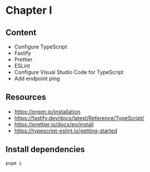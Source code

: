 # Chapter I

## Content
- Configure TypeScript
- Fastify
- Prettier
- ESLint
- Configure Visual Studio Code for TypeScript
- Add endpoint ping

## Resources
- https://pnpm.io/installation
- https://fastify.dev/docs/latest/Reference/TypeScript/
- https://prettier.io/docs/en/install
- https://typescript-eslint.io/getting-started

## Install dependencies
```
pnpm i
```

